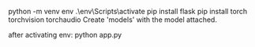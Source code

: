 python -m venv env
.\env\Scripts\activate
pip install flask
pip install torch torchvision torchaudio
Create 'models' with the model attached.

after activating env:
python app.py

